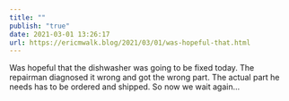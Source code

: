 ```yaml
---
title: ""
publish: "true"
date: 2021-03-01 13:26:17
url: https://ericmwalk.blog/2021/03/01/was-hopeful-that.html
---
```


Was hopeful that the dishwasher was going to be fixed today. The repairman diagnosed it wrong and got the wrong part. The actual part he needs has to be ordered and shipped. So now we wait again...